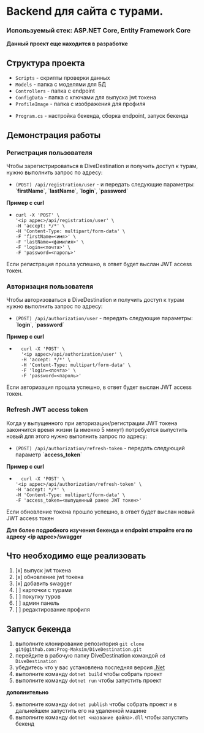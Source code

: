 # Backend для сайта с турами.

### Используемый стек: ASP.NET Core, Entity Framework Core

__Данный проект еще находится в разработке__

## Структура проекта
- `Scripts` - скрипты проверки данных
- `Models` - папка с моделями для БД
- `Controllers` - папка с endpoint 
- `ConfigData` - папка с ключами для выпуска jwt токена
- `ProfileImage` - папка с изображения для профиля

* `Program.cs` - настройка бекенда, сборка endpoint, запуск бекенда

## Демонстрация работы

### Регистрация пользователя
Чтобы зарегистрироваться в DiveDestination и получить доступ к турам, нужно выполнить запрос по адресу:
- `(POST) /api/registration/user` - и передать следующие параметры: \`__firstName__\`, \`__lastName__\`, \`__login__\`, \`__password__\`

__Пример с curl__

- ```shell
  curl -X 'POST' \
  '<ip адрес>/api/registration/user' \
  -H 'accept: */*' \
  -H 'Content-Type: multipart/form-data' \
  -F 'firstName=<имя>' \
  -F 'lastName=<фамилия>' \
  -F 'login=<почта>' \
  -F 'password=<пароль>'
  ```

Если регистрация прошла успешно, в ответ будет выслан JWT access токен.

### Авторизация пользователя
Чтобы авторизоваться в DiveDestination и получить доступ к турам нужно выполнить запрос по адресу:
- `(POST) /api/authorization/user` - передать следующие параметры: \`__login__\`, \`__password__\`

__Пример с curl__ 

- ```shell
    curl -X 'POST' \
    '<ip адрес>/api/authorization/user' \
    -H 'accept: */*' \
    -H 'Content-Type: multipart/form-data' \
    -F 'login=<почта>' \
    -F 'password=<пароль>'
    ```

Если авторизация прошла успешно, в ответ будет выслан JWT access токен.

### Refresh JWT access token
Когда у выпущенного при авторизации/регистрации JWT токена закончится время жизни (а именно 5 минут) потребуется выпустить новый для этого нужно выполнить запрос по адресу:
- `(POST) /api/authorization/refresh-token` - передать следующий параметр \`__access_token__\`

__Пример с curl__

- ```shell
    curl -X 'POST' \
  '<ip адрес>/api/authorization/refresh-token' \
  -H 'accept: */*' \
  -H 'Content-Type: multipart/form-data' \
  -F 'access_token=<выпущенный ранее JWT токен>'
    ```
Если обновление токена прошло успешно, в ответ будет выслан новый JWT access токен

__Для более подробного изучения бекенда и endpoint откройте его по адресу <ip адрес>/swagger__

## Что необходимо еще реализовать
1. [x] выпуск jwt токена
2. [x] обновление jwt токена
3. [x] добавить swagger
3. [ ] карточки с турами
4. [ ] покупку туров
5. [ ] админ панель
6. [ ] редактирование профиля

## Запуск бекенда
1. выполните клонирование репозитория ```git clone git@github.com:Prog-Maksim/DiveDestination.git```
2. перейдите в рабочую папку DiveDestination командой ```cd DiveDestination```
3. убедитесь что у вас установлена последняя версия [.Net](https://dotnet.microsoft.com/ru-ru/download/dotnet/8.0)
3. выполните команду ```dotnet build``` чтобы собрать проект
4. выполните команду ```dotnet run``` чтобы запустить проект

__дополнительно__

5. выполните команду ```dotnet publish``` чтобы собрать проект и в дальнейшем запустить его на удаленной машине
6. выполните команду ```dotnet <название файла>.dll``` чтобы запустить бекенд
